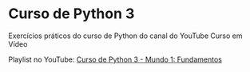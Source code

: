 # Curso de Python 3
Exercícios práticos do curso de Python do canal do YouTube Curso em Vídeo

Playlist no YouTube: [Curso de Python 3 - Mundo 1: Fundamentos](https://youtube.com/playlist?list=PLHz_AreHm4dlKP6QQCekuIPky1CiwmdI6)
